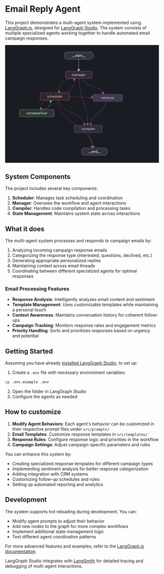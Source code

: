 # Email Reply Agent

This project demonstrates a multi-agent system implemented using [LangGraph.js](https://github.com/langchain-ai/langgraphjs), designed for [LangGraph Studio](https://github.com/langchain-ai/langgraph-studio). The system consists of multiple specialized agents working together to handle automated email campaign responses.

![Graph view in LangGraph studio UI](./static/graph.png)

## System Components

The project includes several key components:

1. **Scheduler**: Manages task scheduling and coordination
2. **Manager**: Oversees the workflow and agent interactions
3. **Compiler**: Handles code compilation and processing tasks
4. **State Management**: Maintains system state across interactions

## What it does

The multi-agent system processes and responds to campaign emails by:

1. Analyzing incoming campaign response emails
2. Categorizing the response type (interested, questions, declined, etc.)
3. Generating appropriate personalized replies
4. Maintaining context across email threads
5. Coordinating between different specialized agents for optimal responses

### Email Processing Features

- **Response Analysis**: Intelligently analyzes email content and sentiment
- **Template Management**: Uses customizable templates while maintaining a personal touch
- **Context Awareness**: Maintains conversation history for coherent follow-ups
- **Campaign Tracking**: Monitors response rates and engagement metrics
- **Priority Handling**: Sorts and prioritizes responses based on urgency and potential

## Getting Started

Assuming you have already [installed LangGraph Studio](https://github.com/langchain-ai/langgraph-studio?tab=readme-ov-file#download), to set up:

1. Create a `.env` file with necessary environment variables:

```bash
cp .env.example .env
```

2. Open the folder in LangGraph Studio
3. Configure the agents as needed

## How to customize

1. **Modify Agent Behaviors**: Each agent's behavior can be customized in their respective prompt files under `src/prompts/`
2. **Email Templates**: Customize response templates in `src/templates/`
3. **Response Rules**: Configure response logic and priorities in the workflow
4. **Campaign Settings**: Adjust campaign-specific parameters and rules

You can enhance this system by:

- Creating specialized response templates for different campaign types
- Implementing sentiment analysis for better response categorization
- Adding integration with CRM systems
- Customizing follow-up schedules and rules
- Setting up automated reporting and analytics

## Development

The system supports hot reloading during development. You can:

- Modify agent prompts to adjust their behavior
- Add new nodes to the graph for more complex workflows
- Implement additional state management logic
- Test different agent coordination patterns

For more advanced features and examples, refer to the [LangGraph.js documentation](https://github.com/langchain-ai/langgraphjs).

LangGraph Studio integrates with [LangSmith](https://smith.langchain.com/) for detailed tracing and debugging of multi-agent interactions.

<!--
Configuration auto-generated by `langgraph template lock`. DO NOT EDIT MANUALLY.
{
  "config_schemas": {
    "agent": {
      "type": "object",
      "properties": {}
    }
  }
}
-->
